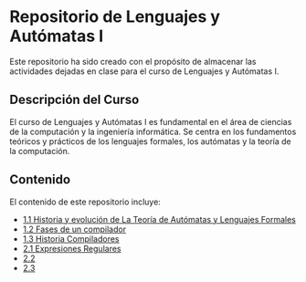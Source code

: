# Repositorio de Lenguajes y Autómatas I

Este repositorio ha sido creado con el propósito de almacenar las actividades dejadas en clase para el curso de Lenguajes y Autómatas I.

## Descripción del Curso

El curso de Lenguajes y Autómatas I es fundamental en el área de ciencias de la computación y la ingeniería informática. Se centra en los fundamentos teóricos y prácticos de los lenguajes formales, los autómatas y la teoría de la computación.

## Contenido

El contenido de este repositorio incluye:

- [1.1 Historia y evolución de La Teoría de Autómatas y Lenguajes Formales](Tema1/Tarea1.1.md)
- [1.2 Fases de un compilador](Tema1/Tarea1.2.pdf)
- [1.3 Historia Compiladores](Tema1/Tarea1.3.pdf)
- [2.1 Expresiones Regulares](Tema2/Tarea2.1.md)
- [2.2 ](Tema2/Tarea2.2.md)
- [2.3 ](Tema2/Tarea2.3.md)
